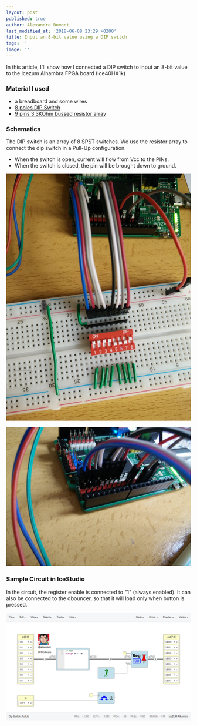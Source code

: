 ```yaml
---
layout: post
published: true
author: Alexandre Dumont
last_modified_at: '2018-06-08 23:29 +0200'
title: Input an 8-bit value using a DIP switch
tags: ''
image: ''
---
```

In this article, I'll show how I connected a DIP switch to input an 8-bit value to the Icezum Alhambra FPGA board (Ice40HX1k)

### Material I used

- a breadboard and some wires
- [8 poles DIP Switch](https://www.mouser.es/ProductDetail/Omron-Electronics/A6E-8104-N?qs=sGAEpiMZZMv%2f%252b2JhlA6ysK8z9VoUe3M4NRXxMPQBGgI%3d)
- [9 pins 3.3KOhm bussed resistor array](https://www.mouser.es/ProductDetail/652-4609X-1LF-3.3K)

### Schematics

The DIP switch is an array of 8 SPST switches. We use the resistor array to connect the dip switch in a Pull-Up configuration.

- When the switch is open, current will flow from Vcc to the PINs.
- When the switch is closed, the pin will be brought down to ground.

![](https://github.com/adumont/Dip-Switch_PullUp/raw/master/images/breadboard.jpg)

![](https://github.com/adumont/Dip-Switch_PullUp/raw/master/images/pins.jpg)

### Sample Circuit in IceStudio

In the circuit, the register enable is connected to "1" (always enabled). It can also be connected to the dbouncer, so that it will load only when button is pressed.

![](https://github.com/adumont/Dip-Switch_PullUp/raw/master/images/circuit-icestudio.png)
